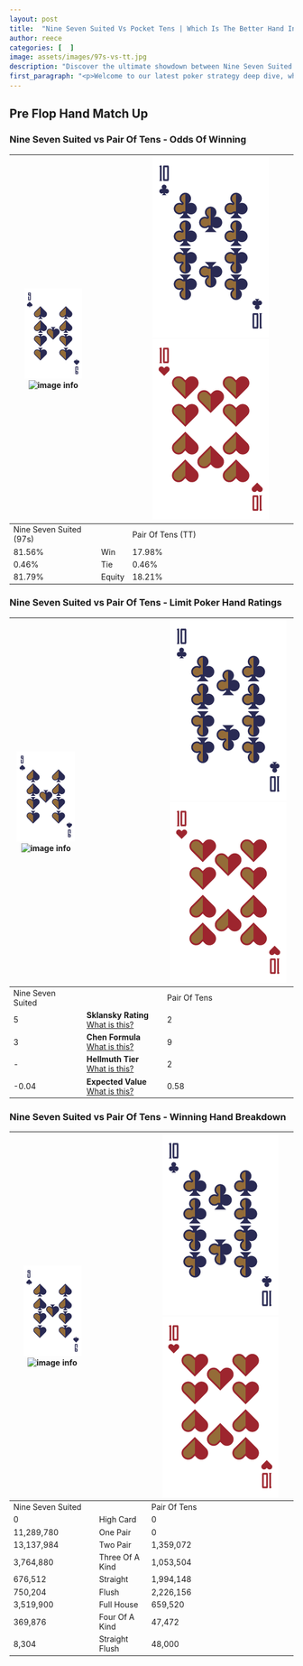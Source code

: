 ```yaml
---
layout: post
title:  "Nine Seven Suited Vs Pocket Tens | Which Is The Better Hand In Poker? A Complete Guide"
author: reece
categories: [  ]
image: assets/images/97s-vs-tt.jpg
description: "Discover the ultimate showdown between Nine Seven Suited and Pair Of Tens in poker! Uncover the odds, strategies, and scenarios where one hand triumphs over the other. Get ready to up your poker game with this thrilling analysis."
first_paragraph: "<p>Welcome to our latest poker strategy deep dive, where we're pitting two distinct hands against each other in a high-stakes showdown: Nine Seven Suited vs Pair Of Tens.</p><p>In the dynamic world of poker, every decision counts, and knowing which hand holds the upper hand is key to your success at the table.</p><p>In this article, we'll dissect these two hands, explore the scenarios where one dominates the other, and equip you with the knowledge to make strategic choices that can tip the odds in your favor.</p><p>Get ready to unravel the intriguing dynamics of these poker hands and elevate your game to new heights.</p>"
---
```




[comment]: # (sp0)

## Pre Flop Hand Match Up

<div class="table hand-ratings" markdown="1"> 



### Nine Seven Suited vs Pair Of Tens - Odds Of Winning


    
| ![image info](assets/images/hand1/9.png) ![image info](assets/images/hand1/7s.png) |  | ![image info](assets/images/hand2/T.png) ![image info](assets/images/hand2/To.png) |
| -------- | -------- | -------- |
| Nine Seven Suited (97s) |  | Pair Of Tens (TT) |
| 81.56% | Win | 17.98% |
| 0.46% | Tie | 0.46% |
| 81.79% | Equity | 18.21% |




[comment]: # (sp1)



### Nine Seven Suited vs Pair Of Tens - Limit Poker Hand Ratings


    
| ![image info](assets/images/hand1/9.png) ![image info](assets/images/hand1/7s.png) |  | ![image info](assets/images/hand2/T.png) ![image info](assets/images/hand2/To.png) |
| -------- | -------- | -------- |
| Nine Seven Suited |  | Pair Of Tens |
| 5 | **Sklansky Rating** [What is this?](/sklansky-rating-explained) | 2 |
| 3 | **Chen Formula** [What is this?](/chen-formula-explained) | 9 |
| - | **Hellmuth Tier** [What is this?](/Hellmuth-tier-explained) | 2 |
| -0.04 | **Expected Value** [What is this?](/expected-value-explained) | 0.58 |




[comment]: # (sp2)



### Nine Seven Suited vs Pair Of Tens - Winning Hand Breakdown


    
| ![image info](assets/images/hand1/9.png) ![image info](assets/images/hand1/7s.png) |  | ![image info](assets/images/hand2/T.png) ![image info](assets/images/hand2/To.png) |
| -------- | -------- | -------- |
| Nine Seven Suited |  | Pair Of Tens |
| 0 | High Card | 0 |
| 11,289,780 | One Pair | 0 |
| 13,137,984 | Two Pair | 1,359,072 |
| 3,764,880 | Three Of A Kind | 1,053,504 |
| 676,512 | Straight | 1,994,148 |
| 750,204 | Flush | 2,226,156 |
| 3,519,900 | Full House | 659,520 |
| 369,876 | Four Of A Kind | 47,472 |
| 8,304 | Straight Flush | 48,000 |




[comment]: # (sp3)



</div>

[comment]: # (sp4)



[comment]: # (sp5)

